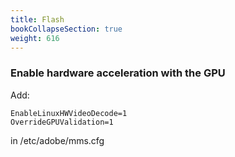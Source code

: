 ```yaml
---
title: Flash
bookCollapseSection: true
weight: 616
---
```


### Enable hardware acceleration with the GPU

Add:

	EnableLinuxHWVideoDecode=1
	OverrideGPUValidation=1

in /etc/adobe/mms.cfg
